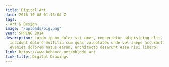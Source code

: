 ```yaml
---
title: Digital Art
date: 2016-10-08 01:16:00 Z
tags:
- Art & Design
image: "/uploads/big.png"
year: SPRING 2014
description: Lorem ipsum dolor sit amet, consectetur adipisicing elit. Voluptatem
  incidunt dolore mollitia cum quas voluptates unde vel saepe accusantium quod amet
  eveniet dolorem natus earum, architecto deserunt esse nisi libero!
link: https://www.behance.net/mblode_art
link-title: Digital Drawings
---
```


